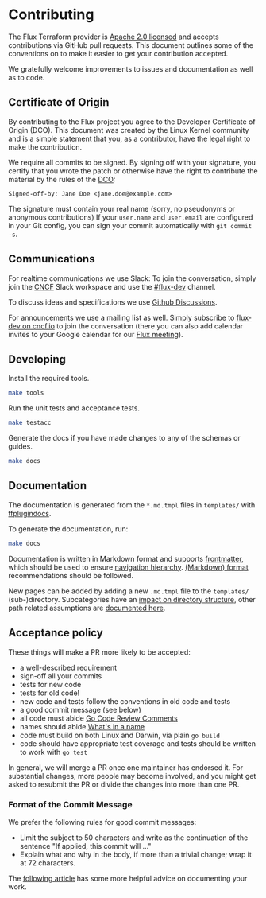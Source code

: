 # Contributing

The Flux Terraform provider is [Apache 2.0
licensed](https://github.com/fluxcd/flux2/blob/main/LICENSE) and
accepts contributions via GitHub pull requests. This document outlines
some of the conventions on to make it easier to get your contribution
accepted.

We gratefully welcome improvements to issues and documentation as well as to
code.

## Certificate of Origin

By contributing to the Flux project you agree to the Developer Certificate of
Origin (DCO). This document was created by the Linux Kernel community and is a
simple statement that you, as a contributor, have the legal right to make the
contribution.

We require all commits to be signed. By signing off with your signature, you
certify that you wrote the patch or otherwise have the right to contribute the
material by the rules of the [DCO](DCO):

`Signed-off-by: Jane Doe <jane.doe@example.com>`

The signature must contain your real name
(sorry, no pseudonyms or anonymous contributions)
If your `user.name` and `user.email` are configured in your Git config,
you can sign your commit automatically with `git commit -s`.

## Communications

For realtime communications we use Slack: To join the conversation, simply
join the [CNCF](https://slack.cncf.io/) Slack workspace and use the
[#flux-dev](https://cloud-native.slack.com/messages/flux-dev/) channel.

To discuss ideas and specifications we use [Github
Discussions](https://github.com/fluxcd/flux2/discussions).

For announcements we use a mailing list as well. Simply subscribe to
[flux-dev on cncf.io](https://lists.cncf.io/g/cncf-flux-dev)
to join the conversation (there you can also add calendar invites
to your Google calendar for our [Flux
meeting](https://docs.google.com/document/d/1l_M0om0qUEN_NNiGgpqJ2tvsF2iioHkaARDeh6b70B0/view)).

## Developing

Install the required tools.

```bash
make tools
```

Run the unit tests and acceptance tests.

```bash
make testacc
```

Generate the docs if you have made changes to any of the schemas or guides.

```sh
make docs
```

## Documentation

The documentation is generated from the `*.md.tmpl` files in `templates/` with
[tfplugindocs](https://github.com/hashicorp/terraform-plugin-docs).

To generate the documentation, run:

```sh
make docs
```

Documentation is written in Markdown format and supports
[frontmatter](https://www.terraform.io/docs/registry/providers/docs.html#yaml-frontmatter),
which should be used to ensure [navigation hierarchy](https://www.terraform.io/docs/registry/providers/docs.html#navigation-hierarchy).
[(Markdown) format](https://www.terraform.io/docs/registry/providers/docs.html#format)
recommendations should be followed.

New pages can be added by adding a new `.md.tmpl` file to the
`templates/` (sub-)directory. Subcategories have an [impact on
directory structure](https://www.terraform.io/docs/registry/providers/docs.html#guides-subcategories),
other path related assumptions are [documented here](https://github.com/hashicorp/terraform-plugin-docs#conventional-paths).

## Acceptance policy

These things will make a PR more likely to be accepted:

- a well-described requirement
- sign-off all your commits
- tests for new code
- tests for old code!
- new code and tests follow the conventions in old code and tests
- a good commit message (see below)
- all code must abide [Go Code Review Comments](https://github.com/golang/go/wiki/CodeReviewComments)
- names should abide [What's in a name](https://talks.golang.org/2014/names.slide#1)
- code must build on both Linux and Darwin, via plain `go build`
- code should have appropriate test coverage and tests should be written
  to work with `go test`

In general, we will merge a PR once one maintainer has endorsed it.
For substantial changes, more people may become involved, and you might
get asked to resubmit the PR or divide the changes into more than one PR.

### Format of the Commit Message

We prefer the following rules for good commit messages:

- Limit the subject to 50 characters and write as the continuation
  of the sentence "If applied, this commit will ..."
- Explain what and why in the body, if more than a trivial change;
  wrap it at 72 characters.

The [following article](https://chris.beams.io/posts/git-commit/#seven-rules)
has some more helpful advice on documenting your work.
